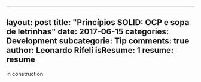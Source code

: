 
---
layout: post
title:  "Princípios SOLID: OCP e sopa de letrinhas"
date: 2017-06-15
categories: Development
subcategorie: Tip
comments: true
author: Leonardo Rifeli
isResume: 1
resume: resume
---


in construction